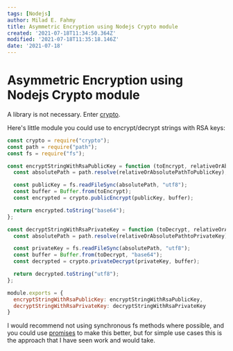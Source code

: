 ```yaml
---
tags: [Nodejs]
author: Milad E. Fahmy
title: Asymmetric Encryption using Nodejs Crypto module
created: '2021-07-18T11:34:50.364Z'
modified: '2021-07-18T11:35:18.146Z'
date: '2021-07-18'
---
```


# Asymmetric Encryption using Nodejs Crypto module

A library is not necessary. Enter [crypto](https://nodejs.org/api/crypto.html).

Here's  little module you could use to encrypt/decrypt strings with RSA keys:

```js
const crypto = require("crypto");
const path = require("path");
const fs = require("fs");

const encryptStringWithRsaPublicKey = function (toEncrypt, relativeOrAbsolutePathToPublicKey) {
  const absolutePath = path.resolve(relativeOrAbsolutePathToPublicKey);

  const publicKey = fs.readFileSync(absolutePath, "utf8");
  const buffer = Buffer.from(toEncrypt);
  const encrypted = crypto.publicEncrypt(publicKey, buffer);

  return encrypted.toString("base64");
};

const decryptStringWithRsaPrivateKey = function (toDecrypt, relativeOrAbsolutePathtoPrivateKey) {
  const absolutePath = path.resolve(relativeOrAbsolutePathtoPrivateKey);

  const privateKey = fs.readFileSync(absolutePath, "utf8");
  const buffer = Buffer.from(toDecrypt, "base64");
  const decrypted = crypto.privateDecrypt(privateKey, buffer);

  return decrypted.toString("utf8");
};

module.exports = {
  encryptStringWithRsaPublicKey: encryptStringWithRsaPublicKey,
  decryptStringWithRsaPrivateKey: decryptStringWithRsaPrivateKey
}
```

I would recommend not using synchronous fs methods where possible, and you could use [promises](https://en.wikipedia.org/wiki/Futures_and_promises) to make this better, but for simple use cases this is the approach that I have seen work and would take.